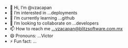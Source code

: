 - 👋 Hi, I’m @vzacapan
- 👀 I’m interested in ...deployments
- 🌱 I’m currently learning ...github
- 💞️ I’m looking to collaborate on ...developers
- 📫 How to reach me ...vzacapan@blitzsoftware.com.mx
- 😄 Pronouns: ...Victor
- ⚡ Fun fact: ...

<!---
vzacapan/vzacapan is a ✨ special ✨ repository because its `README.md` (this file) appears on your GitHub profile.
You can click the Preview link to take a look at your changes.
--->
